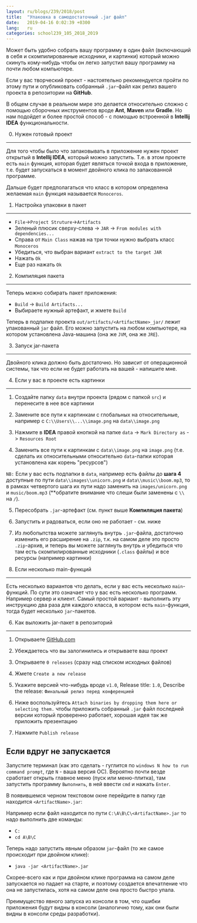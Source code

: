 ```yaml
---
layout: ru/blogs/239/2018/post
title:  "Упаковка в самодостаточный .jar файл"
date:   2019-04-16 0:02:39 +0300
lang:   ru
categories: school239_105_2018_2019
---
```


Может быть удобно собрать вашу программу в один файл (включающий в себя и скомпилированные исходники, и картинки) который можно скинуть кому-нибудь чтобы он легко запустил вашу программу на почти любом компьютере.

Если у вас творческий проект - настоятельно рекомендуется пройти по этому пути и опубликовать собранный ```.jar```-файл как релиз вашего проекта в репозитории на **GitHub**.

В общем случае в реальном мире это делается относительно сложно с помощью сборочных инструментов вроде **Ant**, **Maven** или **Gradle**. Но нам подойдет и более простой способ - с помощью встроенной в **Intellij IDEA** функциональности.

0) Нужен готовый проект
-----------------------

Для того чтобы было что запаковывать в приложение нужен проект открытый в **Intellij IDEA**, который можно запустить. Т.е. в этом проекте есть ```main``` функция, которая будет являться точкой входа в приложение, т.е. будет запускаться в момент двойного клика по запакованной программе.

Дальше будет предполагаться что класс в котором определена желаемая ```main``` функция называется ```Monoceros```.

1) Настройка упаковки в пакет
-----------------------------

- ```File```->```Project Struture```->```Artifacts```
- Зеленый плюсик сверху-слева -> ```JAR``` -> ```From modules with dependencies...```
- Справа от ```Main Class``` нажав на три точки нужно выбрать класс ```Monoceros```
- Убедиться, что выбран вариант ```extract to the target JAR```
- Нажать ```Ok```
- Еще раз нажать ```Ok```

2) Компиляция пакета
--------------------

Теперь можно собирать пакет приложения:

- ```Build``` -> ```Build Artifacts...```
- Выбираете нужный артефакт, и жмете ```Build```

Теперь в подпапке проекта ```out/artifacts/<ArtifactName>_jar/``` лежит упакованный ```jar``` файл. Его можно запустить на любом компьютере, на котором установлена Java-машина (она же ```JVM```, она же ```JRE```).

3) Запуск jar-пакета
--------------------

Двойного клика должно быть достаточно. Но зависит от операционной системы, так что если не будет работать на вашей - напишите мне.

4) Если у вас в проекте есть картинки
-------------------------------------

1) Создайте папку ```data``` внутри проекта (рядом с папкой ```src```) и перенесите в нее все картинки

2) Замените все пути к картинкам с глобальных на относительные, например с ```C:\\Users\\...\\image.png``` на ```data\\image.png```

3) Нажмите в **IDEA** правой кнопкой на папке ```data``` -> ```Mark Directory as``` -> ```Resources Root```

4) Заменить все пути к картинкам с ```data\\image.png``` на ```image.png``` (т.е. сделать их относительными относительно ```data```-папки которая установлена как корень "ресурсов")

```NB:``` Если у вас есть подпапки в ```data```, например есть файлы до **шага 4** доступные по пути ```data\\images\\unicorn.png``` и ```data\\music\\boom.mp3```, то в рамках четвертого шага их пути надо заменить на ```images/unicorn.png``` и ```music/boom.mp3``` (**обратите внимание что слеши были заменены с ```\\``` на ```/```).

5) Пересобрать ```.jar```-артефакт (см. пункт выше **Компиляция пакета**)

6) Запустить и радоваться, если оно не работает - см. ниже

7) Из любопытства можете заглянуть внутрь ```.jar```-файла, достаточно изменить его расширение на ```.zip```, т.к. на самом деле это просто ```.zip```-архив, и теперь вы можете заглянуть внутрь и убедиться что там есть скомпилированные исходники (```.class``` файлы) и все ресурсы (например картинки)


5) Если несколько main-функций
------------------------------

Есть несколько вариантов что делать, если у вас есть несколько ```main```-функций. По сути это означает что у вас есть несколько программ. Например сервер и клиент. Самый простой вариант - выполнить эту инструкцию два раза для каждого класса, в котором есть ```main```-функция, тогда будет несколько ```jar```-пакетов.

6) Как выложить jar-пакет в репозиторий
-------------------------

1) Открываете [GitHub.com](https://github.com/)

2) Убеждаетесь что вы залогинились и открываете ваш проект

3) Открываете ```0 releases``` (сразу над списком исходных файлов)

4) Жмете ```Create a new release```

5) Укажите версией что-нибудь вроде ```v1.0```, Release title: ```1.0```, Describe the release: ```Финальный релиз перед конференцией```

6) Ниже воспользуйтесь ```Attach binaries by dropping them here or selecting them.``` чтобы приложить собранный ```.jar``` файл последней версии который проверенно работает, хорошая идея так же приложить презентацию

7) Нажмите ```Publish release```

Если вдруг не запускается
-------------------------

Запустите терминал (как это сделать - гуглится по ```windows N how to run command prompt```, где ```N``` - ваша версия ОС). Вероятно почти везде сработает открыть главное меню (пуск или меню-плитка), там запустить программу ```Выполнить```, в ней ввести ```cmd``` и нажать ```Enter```.

В появившемся черном текстовом окне перейдите в папку где находится ```<ArtifactName>.jar```:

Например если файл находится по пути ```C:\A\B\C\<ArtifactName>.jar``` то надо выполнить две команды:

 - ```C:```
 - ```cd A\B\C```

Теперь надо запустить явным образом ```jar```-файл (то же самое происходит при двойном клике):

 - ```java -jar <ArtifactName>.jar```

Скорее-всего как и при двойном клике программа на самом деле запускается но падает на старте, и поэтому создается впечатление что она не запустилась, хотя на самом деле она просто быстро упала.

Преимущество явного запуска из консоли в том, что ошибки приложения будут видны в консоли (аналогично тому, как они были видны в консоли среды разработки).

